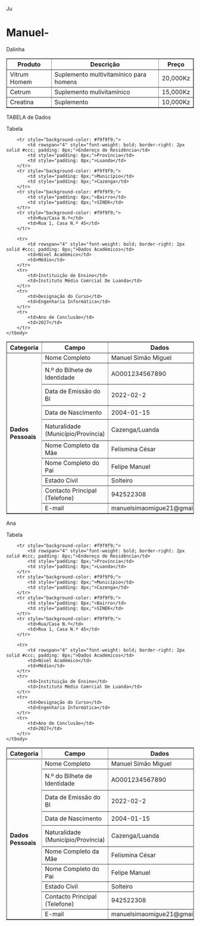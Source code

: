 Ju


# Manuel-
Dalinha 


<table border="1">
  <tr>
    <th>Produto</th>
    <th>Descrição</th>
    <th>Preço</th>
  </tr>
  <tr>
    <td>Vitrum Homem</td>
    <td>Suplemento multivitamínico para homens</td>
    <td> 20,000Kz</td>
  </tr>
  <tr>
    <td>Cetrum</td>
    <td>Suplemento mulivitamínico</td>
    <td>15,000Kz</td>
  </tr>
  <tr>
    <td>Creatina</td>
    <td>Suplemento</td>
    <td>10,000Kz</td>
  </tr>
</table>



TABELA de Dados

 <table border="1" 
    <td>
        Tabela
    </caption>
    <thead>
        <tr>
            <th>Categoria</th>
            <th>Campo</th>
            <th>Dados</th>
        </tr>
    </thead>
    <tbody>
        <tr>
            <td rowspan="10" style="font-weight: bold; border-right: 2px solid #ccc; padding: 8px;">Dados Pessoais</td>
            <td>Nome Completo</td>
            <td>Manuel Simão Miguel</td>
        </tr>
        <tr>
            <td style="padding: 8px;">N.º do Bilhete de Identidade</td>
            <td style="padding: 8px;">AO001234567890</td>
        </tr>
        <tr>
            <td style="padding: 8px;">Data de Emissão do BI</td>
            <td style="padding: 8px;">2022-02-2</td>
        </tr>
        <tr>
            <td style="padding: 8px;">Data de Nascimento</td>
            <td style="padding: 8px;">2004-01-15</td>
        </tr>
        <tr>
            <td style="padding: 8px;">Naturalidade (Município/Província)</td>
            <td style= <td>Cazenga/Luanda</td>
        </tr>
        <tr>
            <td>Nome Completo da Mãe</td>
            <td>Felismina César</td>
        </tr>
        <tr>
            <td>Nome Completo do Pai</td>
            <td> Felipe Manuel</td>
        </tr>
        <tr>
            <td>Estado Civil</td>
            <td>Solteiro</td>
        </tr>
        <tr>
            <td>Contacto Principal (Telefone)</td>
            <td>942522308</td>
        </tr>
        <tr>
            <td>E-mail</td>
            <td>manuelsimaomigue21@gmail.com</td>
        </tr>

        <tr style="background-color: #f9f9f9;">
            <td rowspan="4" style="font-weight: bold; border-right: 2px solid #ccc; padding: 8px;">Endereço de Residência</td>
            <td style="padding: 8px;">Província</td>
            <td style="padding: 8px;">Luanda</td>
        </tr>
        <tr style="background-color: #f9f9f9;">
            <td style="padding: 8px;">Município</td>
            <td style="padding: 8px;">Cazenga</td>
        </tr>
        <tr style="background-color: #f9f9f9;">
            <td style="padding: 8px;">Bairro</td>
            <td style="padding: 8px;">SINEK</td>
        </tr>
        <tr style="background-color: #f9f9f9;">
            <td>Rua/Casa N.º</td>
            <td>Rua 1, Casa N.º 45</td>
        </tr>

        <tr>
            <td rowspan="4" style="font-weight: bold; border-right: 2px solid #ccc; padding: 8px;">Dados Académicos</td>
            <td>Nível Académico</td>
            <td>Médio</td>
        </tr>
        <tr>
            <td>Instituição de Ensino</td>
            <td>Instituto Médio Comrcial De Luanda</td>
        </tr>
        <tr>
            <td>Designação do Curso</td>
            <td>Engenharia Informática</td>
        </tr>
        <tr>
            <td>Ano de Conclusão</td>
            <td>2027</td>
        </tr>
    </tbody>
</table>

Ana 

<table border="1" 
    <td>
        Tabela
    </caption>
    <thead>
        <tr>
            <th>Categoria</th>
            <th>Campo</th>
            <th>Dados</th>
        </tr>
    </thead>
    <tbody>
        <tr>
            <td rowspan="10" style="font-weight: bold; border-right: 2px solid #ccc; padding: 8px;">Dados Pessoais</td>
            <td>Nome Completo</td>
            <td>Manuel Simão Miguel</td>
        </tr>
        <tr>
            <td style="padding: 8px;">N.º do Bilhete de Identidade</td>
            <td style="padding: 8px;">AO001234567890</td>
        </tr>
        <tr>
            <td style="padding: 8px;">Data de Emissão do BI</td>
            <td style="padding: 8px;">2022-02-2</td>
        </tr>
        <tr>
            <td style="padding: 8px;">Data de Nascimento</td>
            <td style="padding: 8px;">2004-01-15</td>
        </tr>
        <tr>
            <td style="padding: 8px;">Naturalidade (Município/Província)</td>
            <td style= <td>Cazenga/Luanda</td>
        </tr>
        <tr>
            <td>Nome Completo da Mãe</td>
            <td>Felismina César</td>
        </tr>
        <tr>
            <td>Nome Completo do Pai</td>
            <td> Felipe Manuel</td>
        </tr>
        <tr>
            <td>Estado Civil</td>
            <td>Solteiro</td>
        </tr>
        <tr>
            <td>Contacto Principal (Telefone)</td>
            <td>942522308</td>
        </tr>
        <tr>
            <td>E-mail</td>
            <td>manuelsimaomigue21@gmail.com</td>
        </tr>

        <tr style="background-color: #f9f9f9;">
            <td rowspan="4" style="font-weight: bold; border-right: 2px solid #ccc; padding: 8px;">Endereço de Residência</td>
            <td style="padding: 8px;">Província</td>
            <td style="padding: 8px;">Luanda</td>
        </tr>
        <tr style="background-color: #f9f9f9;">
            <td style="padding: 8px;">Município</td>
            <td style="padding: 8px;">Cazenga</td>
        </tr>
        <tr style="background-color: #f9f9f9;">
            <td style="padding: 8px;">Bairro</td>
            <td style="padding: 8px;">SINEK</td>
        </tr>
        <tr style="background-color: #f9f9f9;">
            <td>Rua/Casa N.º</td>
            <td>Rua 1, Casa N.º 45</td>
        </tr>

        <tr>
            <td rowspan="4" style="font-weight: bold; border-right: 2px solid #ccc; padding: 8px;">Dados Académicos</td>
            <td>Nível Académico</td>
            <td>Médio</td>
        </tr>
        <tr>
            <td>Instituição de Ensino</td>
            <td>Instituto Médio Comrcial De Luanda</td>
        </tr>
        <tr>
            <td>Designação do Curso</td>
            <td>Engenharia Informática</td>
        </tr>
        <tr>
            <td>Ano de Conclusão</td>
            <td>2027</td>
        </tr>
    </tbody>
</table>






